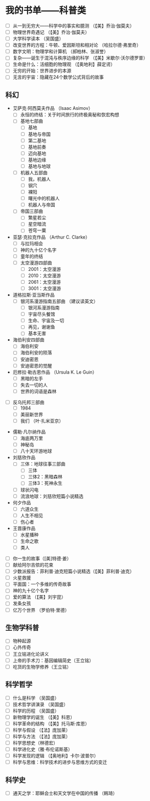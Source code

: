 # 我的书单——科普类

- [ ] 从一到无穷大——科学中的事实和臆测 （【美】乔治·伽莫夫）
- [ ] 物理世界奇遇记 （【美】乔治·伽莫夫）
- [ ] 大学科学读本 （吴国盛）
- [ ] 改变世界的方程：牛顿、爱因斯坦和相对论 （哈拉尔德·弗里奇）
- [ ] 数字文明：物理学和计算机 （郝柏林、张淑誉）
- [ ] 复杂——诞生于混沌与秩序边缘的科学 （【美】米歇尔·沃尔德罗普）
- [ ] 生命是什么：活细胞的物理观 （【奥地利】薛定谔）
- [ ] 无穷的开始：世界进步的本源
- [ ] 无言的宇宙：隐藏在24个数学公式背后的故事

## 科幻

- 艾萨克·阿西莫夫作品 （Isaac Asimov）
  - [ ] 永恒的终结：关于时间旅行的终极奥秘和恢宏构想
  - [ ] 基地七部曲
    - [ ] 基地
    - [ ] 基地与帝国
    - [ ] 第二基地
    - [ ] 基地前奏
    - [ ] 迈向基地
    - [ ] 基地边缘
    - [ ] 基地与地球
  - [ ] 机器人五部曲
    - [ ] 我，机器人
    - [ ] 钢穴
    - [ ] 裸阳
    - [ ] 曙光中的机器人
    - [ ] 机器人与帝国
  - [ ] 帝国三部曲
    - [ ] 繁星若尘
    - [ ] 星空暗流
    - [ ] 苍穹一粟

- 亚瑟·克拉克作品 （Arthur C. Clarke）
  - [ ] 与拉玛相会
  - [ ] 神的九十亿个名字
  - [ ] 童年的终结
  - [ ] 太空漫游四部曲
    - [ ] 2001：太空漫游
    - [ ] 2010：太空漫游
    - [ ] 2061：太空漫游
    - [ ] 3001：太空漫游

- 道格拉斯·亚当斯作品
  - [ ] 银河系漫游指南五部曲 （建议读英文）
    - [ ] 银河系漫游指南
    - [ ] 宇宙尽头餐馆
    - [ ] 生命、宇宙及一切
    - [ ] 再见，谢谢鱼
    - [ ] 基本无害

- 海伯利安四部曲
  - [ ] 海伯利安
  - [ ] 海伯利安的陨落
  - [ ] 安迪密恩
  - [ ] 安迪密恩的觉醒

- 厄修拉·勒古恩作品 （Ursula K. Le Guin）
  - [ ] 黑暗的左手
  - [ ] 失去一切的人
  - [ ] 世界的词语是森林

- [ ] 反乌托邦三部曲
  - [ ] 1984
  - [ ] 美丽新世界
  - [ ] 我们 （叶·扎米亚京）

- 儒勒·凡尔纳作品
  - [ ] 海底两万里
  - [ ] 神秘岛
  - [ ] 八十天环游地球

- 刘慈欣作品
  - [ ] 三体：地球往事三部曲
    - [ ] 三体
    - [ ] 三体2：黑暗森林
    - [ ] 三体3：死神永生
  - [ ] 球状闪电
  - [ ] 流浪地球：刘慈欣短篇小说精选

- 何夕作品
  - [ ] 六道众生
  - [ ] 人生不相见
  - [ ] 伤心者

- 王晋康作品
  - [ ] 水星播种
  - [ ] 生命之歌
  - [ ] 类人

- [ ] 你一生的故事（[美]特德·姜）
- [ ] 献给阿尔吉侬的花束
- [ ] 少数派报告：菲利普·迪克短篇小说精选（【美】菲利普·迪克）
- [ ] 火星救援
- [ ] 平面国：一个多维的传奇故事
- [ ] 神的九十亿个名字
- [ ] 爱的算法 （【美】刘宇昆）
- [ ] 发条女孩
- [ ] 亿万个世界 （罗伯特·里德）

## 生物学科普

- [ ] 物种起源
- [ ] 心外传奇
- [ ] 王立铭进化论讲义
- [ ] 上帝的手术刀：基因编辑简史（王立铭）
- [ ] 吃货的生物学修养（王立铭）

## 科学哲学

- [ ] 什么是科学 （吴国盛）
- [ ] 技术哲学讲演录 （吴国盛）
- [ ] 科学的历程 （吴国盛）
- [ ] 新物理学的诞生 （【美】科恩）
- [ ] 科学革命的结构 （【美】托马斯·库恩）
- [ ] 科学与假设 （【法】庞加莱）
- [ ] 科学与方法 （【法】庞加莱）
- [ ] 科学思想史（林德宏）
- [ ] 科学进化史（雅·布伦诺斯基）
- [ ] 科学发现的逻辑 （【奥地利】卡尔·波普尔）
- [ ] 科学与思维：科学技术的进步与思维方式的变迁

## 科学史

- [ ] 通天之学：耶稣会士和天文学在中国的传播 （韩琦）
